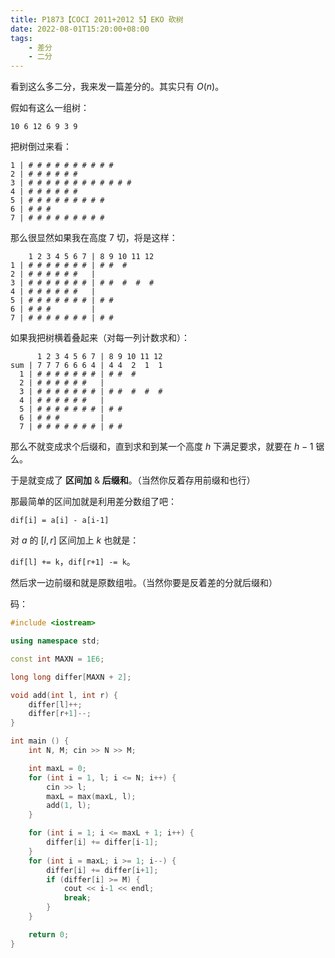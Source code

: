 ```yaml
---
title: P1873【COCI 2011+2012 5】EKO 砍树
date: 2022-08-01T15:20:00+08:00
tags:
    - 差分
    - 二分
---
```


看到这么多二分，我来发一篇差分的。其实只有 $O(n)$。

假如有这么一组树：

```
10 6 12 6 9 3 9
```

把树倒过来看：

```
1 | # # # # # # # # # #
2 | # # # # # #
3 | # # # # # # # # # # # #
4 | # # # # # #
5 | # # # # # # # # #
6 | # # #
7 | # # # # # # # # #
```

那么很显然如果我在高度 $7$ 切，将是这样：

```
    1 2 3 4 5 6 7 | 8 9 10 11 12
1 | # # # # # # # | # #  #
2 | # # # # # #   |
3 | # # # # # # # | # #  #  #  #
4 | # # # # # #   |
5 | # # # # # # # | # #
6 | # # #         |
7 | # # # # # # # | # #
```

如果我把树横着叠起来（对每一列计数求和）：

```
      1 2 3 4 5 6 7 | 8 9 10 11 12
sum | 7 7 7 6 6 6 4 | 4 4  2  1  1
  1 | # # # # # # # | # #  #
  2 | # # # # # #   |
  3 | # # # # # # # | # #  #  #  #
  4 | # # # # # #   |
  5 | # # # # # # # | # #
  6 | # # #         |
  7 | # # # # # # # | # #
```

那么不就变成求个后缀和，直到求和到某一个高度 $h$ 下满足要求，就要在 $h-1$ 锯么。

于是就变成了 **区间加** & **后缀和**。（当然你反着存用前缀和也行）

那最简单的区间加就是利用差分数组了吧：

`dif[i] = a[i] - a[i-1]`

对 $a$ 的 $[l, r]$ 区间加上 $k$ 也就是：

`dif[l] += k`，`dif[r+1] -= k`。

然后求一边前缀和就是原数组啦。（当然你要是反着差的分就后缀和）

码：

```cpp
#include <iostream>

using namespace std;

const int MAXN = 1E6;

long long differ[MAXN + 2];

void add(int l, int r) {
    differ[l]++;
    differ[r+1]--;
}

int main () {
    int N, M; cin >> N >> M;

    int maxL = 0;
    for (int i = 1, l; i <= N; i++) {
        cin >> l;
        maxL = max(maxL, l);
        add(1, l);
    }

    for (int i = 1; i <= maxL + 1; i++) {
        differ[i] += differ[i-1];
    }
    for (int i = maxL; i >= 1; i--) {
        differ[i] += differ[i+1];
        if (differ[i] >= M) {
            cout << i-1 << endl;
            break;
        }
    }

    return 0;
}
```
